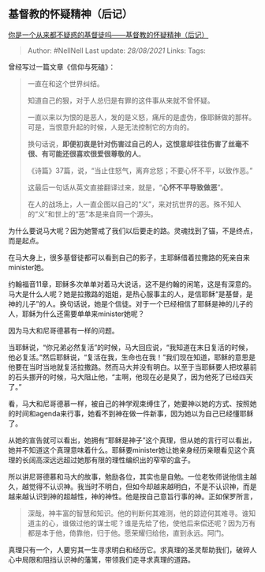 ## 基督教的怀疑精神（后记）
[你是一个从来都不疑惑的基督徒吗——基督教的怀疑精神（后记）](https://zhuanlan.zhihu.com/p/33936502)

> Author: #NellNell
Last update: *28/08/2021*
Links:
Tags:

曾经写过一篇文章《信仰与死磕》：

> 一直在和这个世界纠结。
>
> 知道自己的狠，对于人总归是有罪的这件事从来就不曾怀疑。
>
> 一直以来以为恨的是恶人，发的是义怒，痛斥的是虚伪，像耶稣做的那样。可是，当恨意升起的时候，人是无法控制它的方向的。
>
> 换句话说，**即便初衷是针对伤害过自己的人，这恨意却往往伤害了丝毫不很、有可能还很喜欢很爱很尊敬的人**。
>
> 《诗篇》37篇，说，“当止住怒气，离弃忿怒；不要心怀不平，以致作恶。”
>
> 这最后一句话从英文直接翻译过来，就是，“**心怀不平导致做恶**”。
>
> 在人的战场上，人一直企图以自己的“义”，来对抗世界的恶。殊不知人的“义”和世上的“恶”本是来自同一个源头。

为什么要说马大呢？因为她警戒了我们以后要走的路。灵魂找到了锚，不是终点，而是起点。

在马大身上，很多基督徒都可以看到自己的影子，主耶稣借着拉撒路的死亲自来minister她。

约翰福音11章，耶稣多次单单对着马大说话，这不是约翰的闲笔，这是有深意的。马大是什么人呢？她是拉撒路的姐姐，是热心服事主的人，是信耶稣“是基督，是神的儿子”的人。换句话说，她是个信徒。对于一个已经相信了耶稣是神的儿子的人，耶稣为什么还需要单单来minister她呢？

因为马大和尼哥德慕有一样的问题。

当耶稣说，“你兄弟必然复活”的时候，马大回应说，“我知道在末日复活的时候，他必复活。”然后耶稣说，“复活在我，生命也在我！”我们现在知道，耶稣的意思是他要在当时当地就复活拉撒路。然而马大并没有明白。以至于当耶稣要人把坟墓前的石头挪开的时候，马大阻止他，“主啊，他现在必是臭了，因为他死了已经四天了。”

看，马大和尼哥德慕一样，被自己的神学观束缚住了，她要神以她的方式、按照她的时间和agenda来行事，她看不到神在做一件新事，因为她以为自己已经懂耶稣了。

从她的宣告就可以看出，她拥有“耶稣是神子”这个真理，但从她的言行可以看出，她并不知道这个真理意味着什么。耶稣要minister她让她亲身经历亲眼看见这个真理的长阔高深远远超过她那有限的理性编织出的窄窄的盒子。

所以讲尼哥德慕和马大的故事，勉励各位，其实也是自勉。一位老牧师说他信主越久，越觉得不认识神。我当时不明白，但如今却越来越明白，不是不认识神，而是越来越认识到神的超越性，神的神性。他是按自己意旨行事的神。正如保罗所言，

> 深哉，神丰富的智慧和知识。他的判断何其难测，他的踪迹何其难寻。谁知道主的心，谁做过他的谋士呢？谁是先给了他，使他后来偿还呢？因为万有都是本于他，倚靠他，归于他。愿荣耀归给他，直到永远。阿门。

真理只有一个，人要穷其一生寻求明白和经历它。求真理的圣灵帮助我们，破碎人心中局限和阻挡认识神的藩篱，带领我们走寻求真理的道路。
